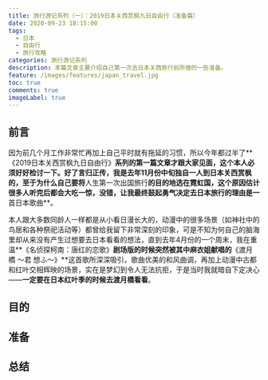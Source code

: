 ```yaml
---
title: 旅行游记系列（一）：2019日本关西赏枫九日自由行（准备篇）
date: 2020-09-23 18:15:00
tags:
  - 日本
  - 自由行
  - 旅行攻略
categories: 旅行游记系列
description: 本篇文章主要介绍自己第一次去日本关西旅行前所做的一些准备。
feature: /images/features/japan_travel.jpg
toc: true
comments: true
imageLabel: true
---
```


## 前言

因为前几个月工作非常忙再加上自己平时就有拖延的习惯，所以今年都过半了**《2019日本关西赏枫九日自由行》**系列的第一篇文章才跟大家见面，这个本人必须好好检讨一下。好了言归正传，我是去年11月份中旬独自一人到日本关西赏枫的，至于为什么自己要将**人生第一次出国旅行**的目的地选在霓虹国，这个原因估计很多人听完后都会大吃一惊，没错，让我最终鼓起勇气决定去日本旅行的理由是一**首日本歌曲**。

本人跟大多数同龄人一样都是从小看日漫长大的，动漫中的很多场景（如神社中的鸟居和各种祭祀活动等）都曾给我留下非常深刻的印象，可是不知为何自己的脑海里却从来没有产生过想要去日本看看的想法，直到去年4月份的一个周末，我在重温**《名侦探柯南：唐红的恋歌》**剧场版的时候突然被其中麻衣姐献唱的**《渡月橋 ～君 想ふ～》**这首歌所深深吸引，歌曲优美的和风曲调，再加上动漫中古都和红叶交相辉映的场景，实在是梦幻到令人无法抗拒，于是当时我就暗自下定决心——**一定要在日本红叶季的时候去渡月橋看看**。

<!--more-->

## 目的

## 准备

## 总结

